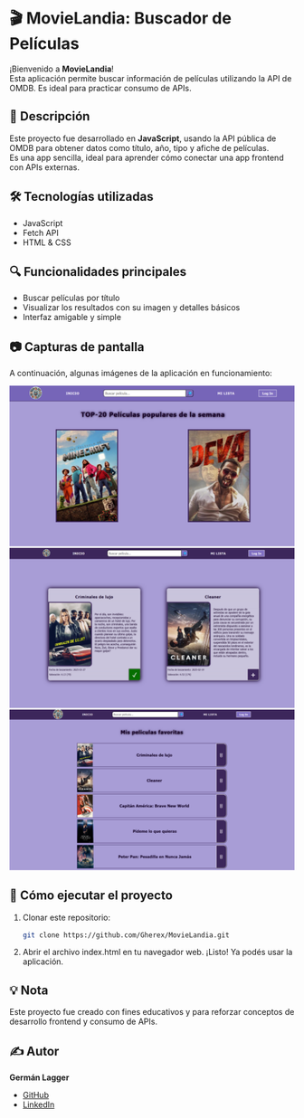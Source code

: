 # 🎬 MovieLandia: Buscador de Películas

¡Bienvenido a **MovieLandia**!  
Esta aplicación permite buscar información de películas utilizando la API de OMDB. Es ideal para practicar consumo de APIs.

## 📖 Descripción
Este proyecto fue desarrollado en **JavaScript**, usando la API pública de OMDB para obtener datos como título, año, tipo y afiche de películas.  
Es una app sencilla, ideal para aprender cómo conectar una app frontend con APIs externas.

## 🛠️ Tecnologías utilizadas
- JavaScript
- Fetch API
- HTML & CSS

## 🔍 Funcionalidades principales
- Buscar películas por título
- Visualizar los resultados con su imagen y detalles básicos
- Interfaz amigable y simple

## 📷 Capturas de pantalla
A continuación, algunas imágenes de la aplicación en funcionamiento:

![Inicio](images/inicio.png)
![Vista detallada](images/vista-detalles.png)
![Lista de películas](images/mi-lista.png)

## 🚀 Cómo ejecutar el proyecto
1. Clonar este repositorio:
   ```sh
   git clone https://github.com/Gherex/MovieLandia.git
   ```
2. Abrir el archivo index.html en tu navegador web.
¡Listo! Ya podés usar la aplicación.

## 💡 Nota
Este proyecto fue creado con fines educativos y para reforzar conceptos de desarrollo frontend y consumo de APIs.

## ✍️ Autor
**Germán Lagger**  
- [GitHub](https://github.com/Gherex)
- [LinkedIn](https://www.linkedin.com/in/germanlagger/)
